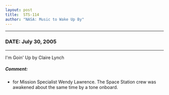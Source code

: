 ```yaml
---
layout: post
title:  STS-114
author: "NASA: Music to Wake Up By"
---
```


----
### DATE: July 30, 2005
----
I'm Goin' Up by Claire Lynch

##### Comment:
* for Mission Specialist Wendy Lawrence. The Space Station crew was awakened about the same time by a tone onboard.
